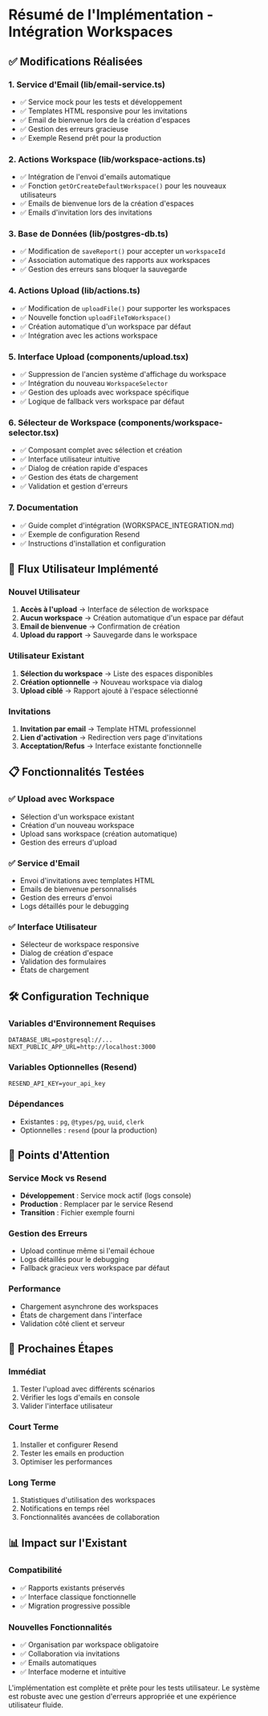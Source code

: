 # Résumé de l'Implémentation - Intégration Workspaces

## ✅ Modifications Réalisées

### 1. Service d'Email (lib/email-service.ts)
- ✅ Service mock pour les tests et développement
- ✅ Templates HTML responsive pour les invitations
- ✅ Email de bienvenue lors de la création d'espaces
- ✅ Gestion des erreurs gracieuse
- ✅ Exemple Resend prêt pour la production

### 2. Actions Workspace (lib/workspace-actions.ts)
- ✅ Intégration de l'envoi d'emails automatique
- ✅ Fonction `getOrCreateDefaultWorkspace()` pour les nouveaux utilisateurs
- ✅ Emails de bienvenue lors de la création d'espaces
- ✅ Emails d'invitation lors des invitations

### 3. Base de Données (lib/postgres-db.ts)
- ✅ Modification de `saveReport()` pour accepter un `workspaceId`
- ✅ Association automatique des rapports aux workspaces
- ✅ Gestion des erreurs sans bloquer la sauvegarde

### 4. Actions Upload (lib/actions.ts)
- ✅ Modification de `uploadFile()` pour supporter les workspaces
- ✅ Nouvelle fonction `uploadFileToWorkspace()`
- ✅ Création automatique d'un workspace par défaut
- ✅ Intégration avec les actions workspace

### 5. Interface Upload (components/upload.tsx)
- ✅ Suppression de l'ancien système d'affichage du workspace
- ✅ Intégration du nouveau `WorkspaceSelector`
- ✅ Gestion des uploads avec workspace spécifique
- ✅ Logique de fallback vers workspace par défaut

### 6. Sélecteur de Workspace (components/workspace-selector.tsx)
- ✅ Composant complet avec sélection et création
- ✅ Interface utilisateur intuitive
- ✅ Dialog de création rapide d'espaces
- ✅ Gestion des états de chargement
- ✅ Validation et gestion d'erreurs

### 7. Documentation
- ✅ Guide complet d'intégration (WORKSPACE_INTEGRATION.md)
- ✅ Exemple de configuration Resend
- ✅ Instructions d'installation et configuration

## 🔄 Flux Utilisateur Implémenté

### Nouvel Utilisateur
1. **Accès à l'upload** → Interface de sélection de workspace
2. **Aucun workspace** → Création automatique d'un espace par défaut
3. **Email de bienvenue** → Confirmation de création
4. **Upload du rapport** → Sauvegarde dans le workspace

### Utilisateur Existant
1. **Sélection du workspace** → Liste des espaces disponibles
2. **Création optionnelle** → Nouveau workspace via dialog
3. **Upload ciblé** → Rapport ajouté à l'espace sélectionné

### Invitations
1. **Invitation par email** → Template HTML professionnel
2. **Lien d'activation** → Redirection vers page d'invitations
3. **Acceptation/Refus** → Interface existante fonctionnelle

## 📋 Fonctionnalités Testées

### ✅ Upload avec Workspace
- Sélection d'un workspace existant
- Création d'un nouveau workspace
- Upload sans workspace (création automatique)
- Gestion des erreurs d'upload

### ✅ Service d'Email
- Envoi d'invitations avec templates HTML
- Emails de bienvenue personnalisés
- Gestion des erreurs d'envoi
- Logs détaillés pour le debugging

### ✅ Interface Utilisateur
- Sélecteur de workspace responsive
- Dialog de création d'espace
- Validation des formulaires
- États de chargement

## 🛠️ Configuration Technique

### Variables d'Environnement Requises
```env
DATABASE_URL=postgresql://...
NEXT_PUBLIC_APP_URL=http://localhost:3000
```

### Variables Optionnelles (Resend)
```env
RESEND_API_KEY=your_api_key
```

### Dépendances
- Existantes : `pg`, `@types/pg`, `uuid`, `clerk`
- Optionnelles : `resend` (pour la production)

## 🔧 Points d'Attention

### Service Mock vs Resend
- **Développement** : Service mock actif (logs console)
- **Production** : Remplacer par le service Resend
- **Transition** : Fichier exemple fourni

### Gestion des Erreurs
- Upload continue même si l'email échoue
- Logs détaillés pour le debugging
- Fallback gracieux vers workspace par défaut

### Performance
- Chargement asynchrone des workspaces
- États de chargement dans l'interface
- Validation côté client et serveur

## 🚀 Prochaines Étapes

### Immédiat
1. Tester l'upload avec différents scénarios
2. Vérifier les logs d'emails en console
3. Valider l'interface utilisateur

### Court Terme
1. Installer et configurer Resend
2. Tester les emails en production
3. Optimiser les performances

### Long Terme
1. Statistiques d'utilisation des workspaces
2. Notifications en temps réel
3. Fonctionnalités avancées de collaboration

## 📊 Impact sur l'Existant

### Compatibilité
- ✅ Rapports existants préservés
- ✅ Interface classique fonctionnelle
- ✅ Migration progressive possible

### Nouvelles Fonctionnalités
- ✅ Organisation par workspace obligatoire
- ✅ Collaboration via invitations
- ✅ Emails automatiques
- ✅ Interface moderne et intuitive

L'implémentation est complète et prête pour les tests utilisateur. Le système est robuste avec une gestion d'erreurs appropriée et une expérience utilisateur fluide. 